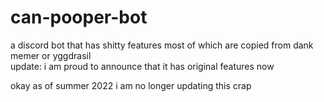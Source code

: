# can-pooper-bot
a discord bot that has shitty features most of which are copied from dank memer or yggdrasil  
update: i am proud to announce that it has original features now  

okay as of summer 2022 i am no longer updating this crap  

